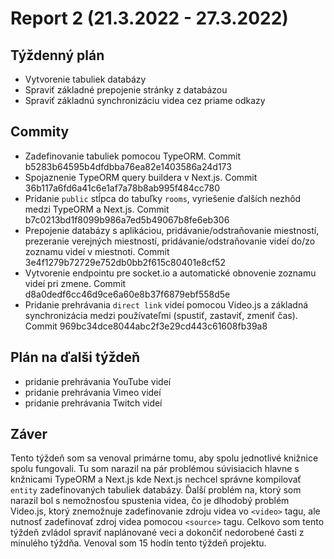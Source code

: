 # Report 2 (21.3.2022 - 27.3.2022)
## Týždenný plán

 - Vytvorenie tabuliek databázy
 - Spraviť základné prepojenie stránky z databázou
 - Spraviť základnú synchronizáciu videa cez priame odkazy
 
## Commity
 - Zadefinovanie tabuliek pomocou TypeORM. Commit b5283b64595b4dfdbba76ea82e1403586a24d173
 - Spojaznenie TypeORM query buildera v Next.js. Commit 36b117a6fd6a41c6e1af7a78b8ab995f484cc780
 - Pridanie `public` stĺpca do tabuľky `rooms`, vyriešenie ďalších nezhôd medzi TypeORM a Next.js. Commit b7c0213bd1f8099b986a7ed5b49067b8fe6eb306
 - Prepojenie databázy s aplikáciou, pridávanie/odstraňovanie miestností, prezeranie verejných miestností, pridávanie/odstraňovanie videí do/zo zoznamu videí v miestnoti. Commit 3e4f1279b72729e752db0bb2f615c80401e8cf52
 - Vytvorenie endpointu pre socket.io a automatické obnovenie zoznamu videí pri zmene. Commit d8a0dedf6cc46d9ce6a60e8b37f6879ebf558d5e
 - Pridanie prehrávania `direct link` videí pomocou Video.js a základná synchronizácia medzi používateľmi (spustiť, zastaviť, zmeniť čas). Commit 969bc34dce8044abc2f3e29cd443c61608fb39a8

## Plán na ďalši týždeň

 - pridanie prehrávania YouTube videí
 - pridanie prehrávania Vimeo videí
 - pridanie prehrávania Twitch videí

## Záver
Tento týždeň som sa venoval primárne tomu, aby spolu jednotlivé knižnice spolu fungovali. Tu som narazil na pár problémou súvisiacich hlavne s knžnicami TypeORM a Next.js kde Next.js nechcel správne kompilovať `entity` zadefinovaných tabuliek databázy. Ďalší problém na, ktorý som narazil bol s nemožnosťou spustenia videa, čo je dlhodobý problém Video.js, ktorý znemožnuje zadefinovanie zdroju videa vo `<video>` tagu, ale nutnosť zadefinovať zdroj videa pomocou `<source>` tagu. Celkovo som tento týždeň zvládol spraviť naplánované veci a dokončiť nedorobené časti z minulého týždňa. Venoval som 15 hodín tento týždeň projektu. 